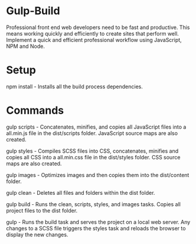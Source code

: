 # Gulp-Build

Professional front end web developers need to be fast and productive. This means working quickly and efficiently to create sites that perform well. Implement a quick and efficient professional workflow using JavaScript, NPM and Node.

# Setup

npm install - Installs all the build process dependencies.

# Commands

gulp scripts - Concatenates, minifies, and copies all JavaScript files into a all.min.js file in the dist/scripts folder.  JavaScript source maps are also created.

gulp styles - Compiles SCSS files into CSS, concatenates, minifies and copies all CSS into a all.min.css file in the dist/styles folder.  CSS source maps are also created.

gulp images - Optimizes images and then copies them into the dist/content folder.

gulp clean - Deletes all files and folders within the dist folder.

gulp build - Runs the clean, scripts, styles, and images tasks.  Copies all project files to the dist folder.

gulp - Runs the build task and serves the project on a local web server.  Any changes to a SCSS file triggers the styles task and reloads the browser to display the new changes.
